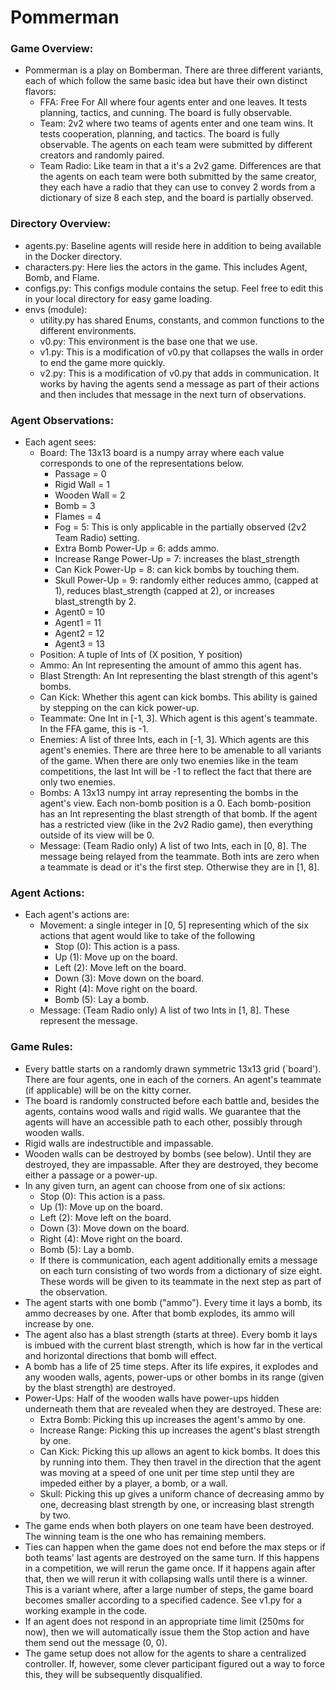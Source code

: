 # Pommerman

### Game Overview:
* Pommerman is a play on Bomberman. There are three different variants, each of which follow the same basic idea but have their own distinct flavors:
  * FFA: Free For All where four agents enter and one leaves. It tests planning, tactics, and cunning. The board is fully observable.
  * Team: 2v2 where two teams of agents enter and one team wins. It tests cooperation, planning, and tactics. The board is fully observable. The agents on each team were submitted by different creators and randomly paired.
  * Team Radio: Like team in that a it's a 2v2 game. Differences are that the agents on each team were both submitted by the same creator, they each have a radio that they can use to convey 2 words from a dictionary of size 8 each step, and the board is partially observed.

### Directory Overview:

* agents.py: Baseline agents will reside here in addition to being available in the Docker directory. 
* characters.py: Here lies the actors in the game. This includes Agent, Bomb, and Flame.
* configs.py: This configs module contains the setup. Feel free to edit this in your local directory for easy game loading.
* envs (module):
  * utility.py has shared Enums, constants, and common functions to the different environments.
  * v0.py: This environment is the base one that we use. 
  * v1.py: This is a modification of v0.py that collapses the walls in order to end the game more quickly.
  * v2.py: This is a modification of v0.py that adds in communication. It works by having the agents send a message as part of their actions and then includes that message in the next turn of observations.

### Agent Observations:

* Each agent sees:
  * Board: The 13x13 board is a numpy array where each value corresponds to one of the representations below. 
    * Passage = 0
    * Rigid Wall = 1
    * Wooden Wall = 2
    * Bomb = 3
    * Flames = 4
    * Fog = 5: This is only applicable in the partially observed (2v2 Team Radio) setting.
    * Extra Bomb Power-Up = 6: adds ammo.
    * Increase Range Power-Up = 7: increases the blast_strength
    * Can Kick Power-Up = 8: can kick bombs by touching them.
    * Skull Power-Up = 9: randomly either reduces ammo, (capped at 1), reduces blast_strength (capped at 2), or increases blast_strength by 2.
    * Agent0 = 10
    * Agent1 = 11
    * Agent2 = 12
    * Agent3 = 13
  * Position: A tuple of Ints of (X position, Y position)
  * Ammo: An Int representing the amount of ammo this agent has. 
  * Blast Strength: An Int representing the blast strength of this agent's bombs.
  * Can Kick: Whether this agent can kick bombs. This ability is gained by stepping on the can kick power-up.
  * Teammate: One Int in [-1, 3].  Which agent is this agent's teammate. In the FFA game, this is -1.
  * Enemies: A list of three Ints, each in [-1, 3]. Which agents are this agent's enemies. There are three here to be amenable to all variants of the game. When there are only two enemies like in the team competitions, the last Int will be -1 to reflect the fact that there are only two enemies.
  * Bombs: A 13x13 numpy int array representing the bombs in the agent's view. Each non-bomb position is a 0. Each bomb-position has an Int representing the blast strength of that bomb. If the agent has a restricted view (like in the 2v2 Radio game), then everything outside of its view will be 0.
  * Message: (Team Radio only) A list of two Ints, each in [0, 8]. The message being relayed from the teammate. Both ints are zero when a teammate is dead or it's the first step. Otherwise they are in [1, 8].

### Agent Actions:

* Each agent's actions are:
  * Movement: a single integer in [0, 5] representing which of the six actions that agent would like to take of the following
    * Stop (0): This action is a pass.
    * Up (1): Move up on the board.
    * Left (2): Move left on the board.
    * Down (3): Move down on the board.
    * Right (4): Move right on the board.
    * Bomb (5): Lay a bomb.
  * Message: (Team Radio only) A list of two Ints in [1, 8]. These represent the message. 
        
### Game Rules:

* Every battle starts on a randomly drawn symmetric 13x13 grid (`board'). There are four agents, one in each of the corners. An agent's teammate (if applicable) will be on the kitty corner.
* The board is randomly constructed before each battle and, besides the agents, contains wood walls and rigid walls. We guarantee that the agents will have an accessible path to each other, possibly through wooden walls.
* Rigid walls are indestructible and impassable.
* Wooden walls can be destroyed by bombs (see below). Until they are destroyed, they are impassable. After they are destroyed, they become either a passage or a power-up.
* In any given turn, an agent can choose from one of six actions:
  * Stop (0): This action is a pass.
  * Up (1): Move up on the board.
  * Left (2): Move left on the board.
  * Down (3): Move down on the board.
  * Right (4): Move right on the board.
  * Bomb (5): Lay a bomb.
  * If there is communication, each agent additionally emits a message on each turn consisting of two words from a dictionary of size eight. These words will be given to its teammate in the next step as part of the observation.
* The agent starts with one bomb ("ammo"). Every time it lays a bomb, its ammo decreases by one. After that bomb explodes, its ammo will increase by one.
* The agent also has a blast strength (starts at three). Every bomb it lays is imbued with the current blast strength, which is how far in the vertical and horizontal directions that bomb will effect.
* A bomb has a life of 25 time steps. After its life expires, it explodes and any wooden walls, agents, power-ups or other bombs in its range (given by the blast strength) are destroyed.
* Power-Ups: Half of the wooden walls have power-ups hidden underneath them that are revealed when they are destroyed. These are:
  * Extra Bomb: Picking this up increases the agent's ammo by one.
  * Increase Range: Picking this up increases the agent's blast strength by one.
  * Can Kick: Picking this up allows an agent to kick bombs. It does this by running into them. They then travel in the direction that the agent was moving at a speed of one unit per time step until they are impeded either by a player, a bomb, or a wall.
  * Skull: Picking this up gives a uniform chance of decreasing ammo by one, decreasing blast strength by one, or increasing blast strength by two.
* The game ends when both players on one team have been destroyed. The winning team is the one who has remaining members.
* Ties can happen when the game does not end before the max steps or if both teams' last agents are destroyed on the same turn. If this happens in a competition, we will rerun the game once. If it happens again after that, then we will rerun it with collapsing walls until there is a winner. This is a variant where, after a large number of steps, the game board becomes smaller according to a specified cadence. See v1.py for a working example in the code.
* If an agent does not respond in an appropriate time limit (250ms for now), then we will automatically issue them the Stop action and have them send out the message (0, 0).        
* The game setup does not allow for the agents to share a centralized controller. If, however, some clever participant figured out a way to force this, they will be subsequently disqualified.

